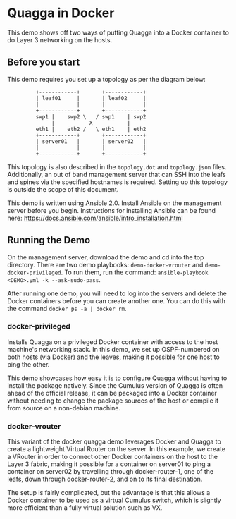 Quagga in Docker
================
This demo shows off two ways of putting Quagga into a Docker container to do
Layer 3 networking on the hosts.

Before you start
----------------
This demo requires you set up a topology as per the diagram below:

             +------------+       +------------+
             | leaf01     |       | leaf02     |
             |            |       |            |
             +------------+       +------------+
             swp1 |    swp2 \   / swp1    | swp2
                  |           X           |
             eth1 |    eth2 /   \ eth1    | eth2
             +------------+       +------------+
             | server01   |       | server02   |
             |            |       |            |
             +------------+       +------------+

This topology is also described in the `topology.dot` and `topology.json` files.
Additionally, an out of band management server that can SSH into the leafs and
spines via the specified hostnames is required. Setting up this topology is
outside the scope of this document.

This demo is written using Ansible 2.0. Install Ansible on the management server
before you begin. Instructions for installing Ansible can be found here:
https://docs.ansible.com/ansible/intro_installation.html

Running the Demo
----------------
On the management server, download the demo and cd into the top directory.
There are two demo playbooks: `demo-docker-vrouter` and
`demo-docker-privileged`. To run them, run the command:
`ansible-playbook <DEMO>.yml -k --ask-sudo-pass`.

After running one demo, you will need to log into the servers and delete the
Docker containers before you can create another one. You can do this with the
command `docker ps -a | docker rm`.

### docker-privileged
Installs Quagga on a privileged Docker container with access to the host
machine's networking stack. In this demo, we set up OSPF-numbered on both
hosts (via Docker) and the leaves, making it possible for one host to ping the
other.

This demo showcases how easy it is to configure Quagga without having to install
the package natively. Since the Cumulus version of Quagga is often ahead of the
official release, it can be packaged into a Docker container without needing to
change the package sources of the host or compile it from source on a non-debian
machine.

### docker-vrouter
This variant of the docker quagga demo leverages Docker and Quagga to create
a lightweight Virtual Router on the server. In this example, we create a
VRouter in order to connect other Docker containers on the host to the Layer 3
fabric, making it possible for a container on server01 to ping a container on
server02 by travelling through docker-router-1, one of the leafs, down through
docker-router-2, and on to its final destination.

The setup is fairly complicated, but the advantage is that this allows a
Docker container to be used as a virtual Cumulus switch, which is slightly more
efficient than a fully virtual solution such as VX.
